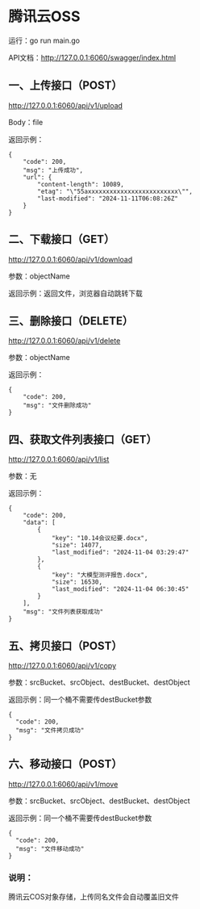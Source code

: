 # 腾讯云OSS
运行：go run main.go

API文档：http://127.0.0.1:6060/swagger/index.html

## 一、上传接口（POST）
http://127.0.0.1:6060/api/v1/upload

Body：file

返回示例：
```
{
    "code": 200,
    "msg": "上传成功",
    "url": {
        "content-length": 10089,
        "etag": "\"55axxxxxxxxxxxxxxxxxxxxxxxxx\"",
        "last-modified": "2024-11-11T06:08:26Z"
    }
}
```

## 二、下载接口（GET）
http://127.0.0.1:6060/api/v1/download

参数：objectName

返回示例：返回文件，浏览器自动跳转下载

## 三、删除接口（DELETE）
http://127.0.0.1:6060/api/v1/delete

参数：objectName

返回示例：
```
{
    "code": 200,
    "msg": "文件删除成功"
}
```

## 四、获取文件列表接口（GET）
http://127.0.0.1:6060/api/v1/list

参数：无

返回示例：
```
{
    "code": 200,
    "data": [
        {
            "key": "10.14会议纪要.docx",
            "size": 14077,
            "last_modified": "2024-11-04 03:29:47"
        },
        {
            "key": "大模型测评报告.docx",
            "size": 16530,
            "last_modified": "2024-11-04 06:30:45"
        }
    ],
    "msg": "文件列表获取成功"
}
```

## 五、拷贝接口（POST）
http://127.0.0.1:6060/api/v1/copy

参数：srcBucket、srcObject、destBucket、destObject

返回示例：同一个桶不需要传destBucket参数
```
{
  "code": 200,
  "msg": "文件拷贝成功"
}
```

## 六、移动接口（POST）
http://127.0.0.1:6060/api/v1/move

参数：srcBucket、srcObject、destBucket、destObject

返回示例：同一个桶不需要传destBucket参数
```
{
  "code": 200,
  "msg": "文件移动成功"
}
```

### 说明：
腾讯云COS对象存储，上传同名文件会自动覆盖旧文件
